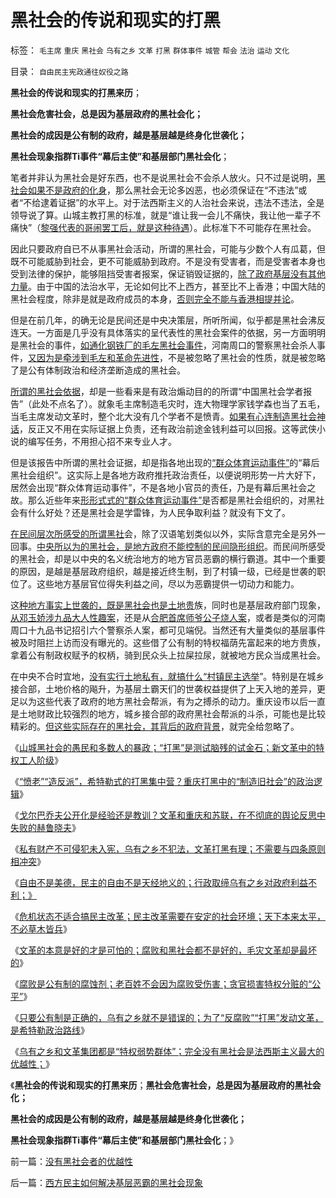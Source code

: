 # 黑社会的传说和现实的打黑

标签： `毛主席` `重庆` `黑社会` `乌有之乡` `文革` `打黑` `群体事件` `城管` `帮会` `法治` `运动` `文化` 

目录： `自由民主宪政通往奴役之路`

**黑社会的传说和现实的打黑来历**；

**黑社会危害社会，总是因为基层政府的黑社会化；**

**黑社会的成因是公有制的政府，越是基层越是终身化世袭化；**

**黑社会现象指群Ti事件“幕后主使”和基层部门黑社会化**；

笔者并非认为黑社会是好东西，也不是说黑社会不会杀人放火。只不过是说明，[黑社会如果不是政府的化身](../../../2012/3/17/文革的本意是好的，才是最可怕的.md)，那么黑社会无论多凶恶，也必须保证在“不违法”或者“不给逮着证据”的水平上。对于法西斯主义的人治社会来说，违法不违法，全是领导说了算。山城主教打黑的标准，就是“谁让我一会儿不痛快，我让他一辈子不痛快”（[黎强代表的哥闹罢工后，就是这种待遇](../../../2008/11/27/的哥要罢工：行政垄断不是市场管理.md)）。此标准下不可能存在黑社会。

因此只要政府自已不从事黑社会活动，所谓的黑社会，可能与少数个人有瓜葛，但既不可能威胁到社会，更不可能威胁到政府。不是没有受害者，而是受害者本身也受到法律的保护，能够阻挡受害者报案，保证销毁证据的，[除了政府基层没有其他力量](http://blog.sina.com.cn/s/blog_5563a64d0102dzwh.html)。由于中国的法治水平，无论如何比不上西方，甚至比不上香港；中国大陆的黑社会程度，除非是就是政府成员的本身，[否则完全不能与香港相提并论](../../../2011/5/18/法办黑社会.md)。

但是在前几年，的确无论是民间还是中央决策层，所听所闻，似乎都是黑社会沸反连天。一方面是几乎没有具体落实的呈代表性的黑社会案件的依据，另一方面明明是黑社会的事件，[如通化钢铁厂的毛左黑社会事件](../../../2009/8/8/少数很明白真相的暴徒制造的黑社会暴行.md)，河南周口的警察黑社会杀人事件，[又因为是牵涉到毛左和革命先进性](http://darthvad.blog.163.com/blog/static/53399470201110141958105/)，不是被忽略了黑社会的性质，就是被忽略了是公有体制政治和经济垄断造成的黑社会。

[所谓的黑社会依据](../../../2011/5/16/公有制“防民之富甚于防川”.md)，却是一些看来是有政治煽动目的的所谓“中国黑社会学者报告”（此处不点名了）。就象毛主席制造毛灾时，连大物理学家钱学森也当了五毛，当毛主席发动文革时，整个北大没有几个学者不是愤青。[如果有心连制造黑社会神话](../../../2009/10/21/人，鬼.md)，反正又不用在实际证据上负责，还有政治前途金钱利益可以回报。这等武侠小说的编写任务，不用担心招不来专业人才。

但是该报告中所谓的黑社会证据，却是指各地出现的[“群众体育运动事件”](../../../2009/9/11/让社会各界都有利益代言人平等博羿.md)的“幕后黑社会组织”。这实际上是各地方政府推托政治责任，以便说明形势一片大好下，居然会出现“群众体育运动事件”，不是各地小官员的责任，乃是有幕后黑社会之故。那么近些年来[形形式式的“群众体育运动事件”](../../../2009/7/30/十几亿体制外老百姓的利益由谁呼吁.md)是否都是黑社会组织的，对黑社会有什么好处？还是黑社会是学雷锋，为人民争取利益？就没有下文了。

[在民间层次所感受的所谓黑社](../../../2010/1/14/产权混乱与拆迁之恶.md)会，除了汉语笔划类似以外，实际含意完全是另外一回事。[中央所以为的黑社会，是地方政府不能控制的民间隐形组织](../../../2010/2/27/扬我警威“我是兔子，我是兔子”.md)。而民间所感受的黑社会，却是以中央的名义统治地方的地方官员恶霸的横行霸道。其中一个重要的原因，是越是基层政府组织，越是接近终生制，到了村镇一级，已经是世袭的职位了。这些地方基层官位得失利益之间，尽以为恶霸提供一切动力和能力。

这[种地方事实上世袭的，既是黑社会也是土地贵](../../../2011/11/27/粮农系统是最大的国企，“向农村倾斜”与农民无关.md)族，同时也是基层政府部门现象，[从邓玉娇涉九品大人性趣案](../../../2009/6/22/要相信党和政府，要相信人民和民主.md)，还是从[合肥首席师爷公子烧人案](../../../2012/2/28/为什么私有制至关重要？官二代的极端价值观是如何形成的？.md)，或者是类似的河南周口十九品书记招引六个警察杀人案，都可见端倪。当然还有大量类似的基层事件被及时阻拦上访而没有曝光的。这些借了公有制的特权福荫先富起来的地方贵族，拿着公有制政权赋予的权柄，骑到民众头上拉屎拉尿，就被地方民众当成黑社会。

在中央不合时宜地，[没有实行土地私有，就搞什么“村镇民主选举](../../../2011/5/16/村镇民主改革的成功与黑社会.md)”。特别是在城乡接合部，土地价格的飚升，为基层土霸天们的世袭权益提供了上天入地的差异，更足以为这些代表了政府的地方黑社会帮派，有为之搏杀的动力。重庆设市以后一直是土地财政比较强烈的地方，城乡接合部的政府黑社会帮派的斗杀，可能也是比较精彩的。[但这些实际存在的黑社会，其背后的政府背景](../../../2011/5/20/城乡结合部黑社会化的原因是土地财政.md)，就完全给忽略了。

《[山城黑社会的愚民和多数人的暴政；“打黑”是测试脑残的试金石；新文革中的特权工人阶级](../../../2012/3/15/反思愚民打黑中的多数人暴政.md)》

《[“愤老”“造反派”，希特勒式的打黑集中营？重庆打黑中的“制造旧社会”的政治逻辑](../../../2012/3/15/愤老制造旧社会的黑社会逻辑.md)》

《[戈尔巴乔夫公开化是经验还是教训？文革和重庆和苏联，在不彻底的舆论反思中失败的赫鲁晓夫](../../../2012/3/16/戈尔巴乔夫公开化是经验还是教训？.md)》

《[私有财产不可侵犯未入宪，乌有之乡不犯法，文革打黑有理；不需要与四条原则相冲突](http://blog.sina.com.cn/s/blog_5563a64d0102dzwh.html)》

《[自由不是美德，民主的自由不是天经地义的；行政取缔乌有之乡对政府利益不利；》](../../../2012/3/16/自由不是美德，自由不是天经地义的.md)

《[危机状态不适合搞民主改革；民主改革需要在安定的社会环境；天下本来太平，不必草木皆兵](../../../2012/3/16/民主改革需要在安定的社会环境.md)》

《[文革的本意是好的才是可怕的；腐败和黑社会都不是好的，毛灾文革却是最坏的](../../../2012/3/17/文革的本意是好的，才是最可怕的.md)》

《[腐败是公有制的腐蚀剂；老百姓不会因为腐败受伤害；贪官损害特权分赃的“公平”](../../../2012/3/18/贪官腐败伤害了公有制，但伤害老百姓的利益了吗？.md)》

《[只要公有制是正确的，乌有之乡就不是错误的；为了“反腐败”“打黑”发动文革，是希特勒政治路线](../../../2012/3/18/乌有之乡是典型的黑社会.md)》

《[乌有之乡和文革集团都是“特权弱势群体”；完全没有黑社会是法西斯主义最大的优越性；](../../../2012/3/19/没有黑社会者的优越性.md)》

《**黑社会的传说和现实的打黑来历**；**黑社会危害社会，总是因为基层政府的黑社会化；**

**黑社会的成因是公有制的政府，越是基层越是终身化世袭化；**

**黑社会现象指群Ti事件“幕后主使”和基层部门黑社会化**；》

前一篇：[没有黑社会者的优越性](../../../2012/3/19/没有黑社会者的优越性.md)

后一篇：[西方民主如何解决基层恶霸的黑社会现象](../../../2012/3/19/西方民主如何解决基层恶霸的黑社会现象.md)